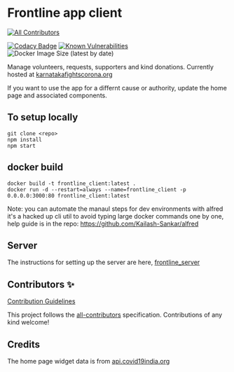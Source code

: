 # Frontline app client

<!-- ALL-CONTRIBUTORS-BADGE:START - Do not remove or modify this section -->

[![All Contributors](https://img.shields.io/badge/all_contributors-6-orange.svg?style=flat-square)](#contributors-)

<!-- ALL-CONTRIBUTORS-BADGE:END -->

[![Codacy Badge](https://api.codacy.com/project/badge/Grade/15a9d95d956743fdbf55e81fbfbe1b21)](https://app.codacy.com/manual/Kailash-Sankar/frontline_client?utm_source=github.com&utm_medium=referral&utm_content=Kailash-Sankar/frontline_client&utm_campaign=Badge_Grade_Settings) [![Known Vulnerabilities](https://snyk.io/test/github/Kailash-Sankar/frontline_client/badge.svg?targetFile=package.json)](https://snyk.io/test/github/Kailash-Sankar/frontline_client?targetFile=package.json) ![Docker Image Size (latest by date)](https://img.shields.io/docker/image-size/kailashsankar/frontline_client)

Manage volunteers, requests, supporters and kind donations.
Currently hosted at [karnatakafightscorona.org](https://karnatakafightscorona.org/#/)

If you want to use the app for a differnt cause or authority, update the home page and associated components.

## To setup locally

    git clone <repo>
    npm install
    npm start

## docker build

    docker build -t frontline_client:latest .
    docker run -d --restart=always --name=frontline_client -p 0.0.0.0:3000:80 frontline_client:latest

  Note: you can automate the manaul steps for dev environments with alfred
	it's a hacked up cli util to avoid typing large docker commands one by one,
	help guide is in the repo: <https://github.com/Kailash-Sankar/alfred>

## Server

   The instructions for setting up the server are here, [frontline_server](https://github.com/Kailash-Sankar/frontline_server)

## Contributors ✨

[Contribution Guidelines](CONTRIBUTING.md)


<!-- markdownlint-enable -->

<!-- prettier-ignore-end -->

<!-- ALL-CONTRIBUTORS-LIST:END -->

This project follows the [all-contributors](https://github.com/all-contributors/all-contributors) specification. Contributions of any kind welcome!

## Credits

The home page widget data is from [api.covid19india.org](https://api.covid19india.org/)
